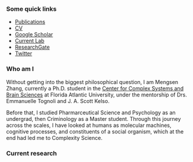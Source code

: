 ### Some quick links
- [Publications](/pubs.md)
- [CV](/docs/cv_Mengsen_20180414.pdf)
- [Google Scholar](https://scholar.google.com/citations?user=YfVxfjMAAAAJ&hl=en)
- [Current Lab](http://www.ccs.fau.edu/hbbl3/)
- [ResearchGate](https://www.researchgate.net/profile/Mengsen_Zhang)
- [Twitter](https://twitter.com/Mengsen) 

### Who am I
Without getting into the biggest philosophical question, I am Mengsen Zhang, currently a Ph.D. student in the [Center for Complex Systems and Brain Sciences](http://www.ccs.fau.edu/) at Florida Atlantic University, under the mentorship of Drs. Emmanuelle Tognoli and J. A. Scott Kelso. 

Before that, I studied Pharmarceutical Science and Psychology as an undergrad, then Criminology as a Master student. Through this journey across the scales, I have looked at humans as molecular machines, cognitive processes, and constituents of a social organism, which at the end had led me to Complexity Science.

### Current research
